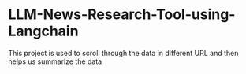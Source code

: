# LLM-News-Research-Tool-using-Langchain
This project is used to scroll through the data in different URL and then helps us summarize the data
